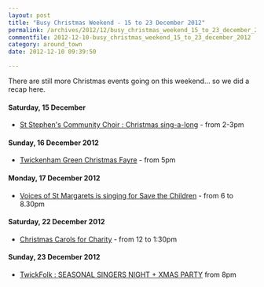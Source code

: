 ```yaml
---
layout: post
title: "Busy Christmas Weekend - 15 to 23 December 2012"
permalink: /archives/2012/12/busy_christmas_weekend_15_to_23_december_2012.html
commentfile: 2012-12-10-busy_christmas_weekend_15_to_23_december_2012
category: around_town
date: 2012-12-10 09:39:50

---
```


There are still more Christmas events going on this weekend... so we did a recap here.

#### Saturday, 15 December

-   [St Stephen's Community Choir : Christmas sing-a-long](https://stmargarets.london/event/concert/200705143703) - from 2-3pm

#### Sunday, 16 December 2012

-   [Twickenham Green Christmas Fayre](https://stmargarets.london/event/fair/200705143692) - from 5pm

#### Monday, 17 December 2012

-   [Voices of St Margarets is singing for Save the Children](https://stmargarets.london/archives/2012/11/event_reminder_voices_of_st_margarets_is_singing_f.html) - from 6 to 8.30pm

#### Saturday, 22 December 2012

-   [Christmas Carols for Charity](https://stmargarets.london/event/concert/200705143706) - from 12 to 1:30pm

#### Sunday, 23 December 2012

-   [TwickFolk : SEASONAL SINGERS NIGHT + XMAS PARTY](https://stmargarets.london/event/show/200705143541) from 8pm
